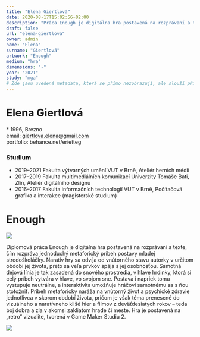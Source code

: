 ```yaml
---
title: "Elena Giertlová"
date: 2020-08-17T15:02:56+02:00
description: "Práca Enough je digitálna hra postavená na rozprávaní a texte, čím rozpráva jednoduchý metaforický príbeh postavy mladej stredoškoláčky."
draft: false
url: "elena-giertlova"
owner: admin
name: "Elena"
surname: "Giertlová"
artwork: "Enough"
medium: "hra"
dimensions: "-"
year: "2021"
study: "mga"
# Zde jsou uvedená metadata, která se přímo nezobrazují, ale slouží při generování webu - tagů pro Facebook a Twitter, atd.
---
```

# Elena Giertlová
\* 1996, Brezno  
email: giertlova.elena@gmail.com  
portfolio: behance.net/erietteg  

### Studium
* 2019–2021 Fakulta výtvarných umění VUT v Brně, Ateliér herních médií
* 2017–2019 Fakulta multimediálních komunikací Univerzity Tomáše Bati, Zlín, Ateliér digitálního designu
* 2016–2017 Fakulta informačních technologií VUT v Brně, Počítačová grafika a interakce (magisterské studium)

<!-- SECTION BREAK -->
# Enough

![](/2021/giertlova/1.jpg)

Diplomová práca Enough je digitálna hra postavená na rozprávaní a texte, čím rozpráva jednoduchý metaforický príbeh postavy mladej stredoškoláčky.
Naratív hry sa odvíja od vnútorného stavu autorky v určitom období jej života, preto sa veľa prvkov spája s jej osobnosťou.
Samotná dejová línia je tak zasadená do snového prostredia, v hlave hrdinky, ktorá si celý príbeh vytvára v hlave, vo
svojom sne.
Postava i napriek tomu vystupuje neutrálne, a interaktivita umožňuje hráčovi samotnému sa s ňou stotožniť.
Príbeh metaforicky naráža na vnútorný život a psychické zdravie jednotlivca v skorom období života, pričom je však téma prenesené do vizuálneho a naratívneho klišé hier a filmov z deväťdesiatych rokov – teda boj dobra a zla v akomsi zakliatom hrade či meste.
Hra je postavená na „retro“ vizualite, tvorená v Game Maker Studiu 2.

![](/2021/giertlova/2.jpg)
